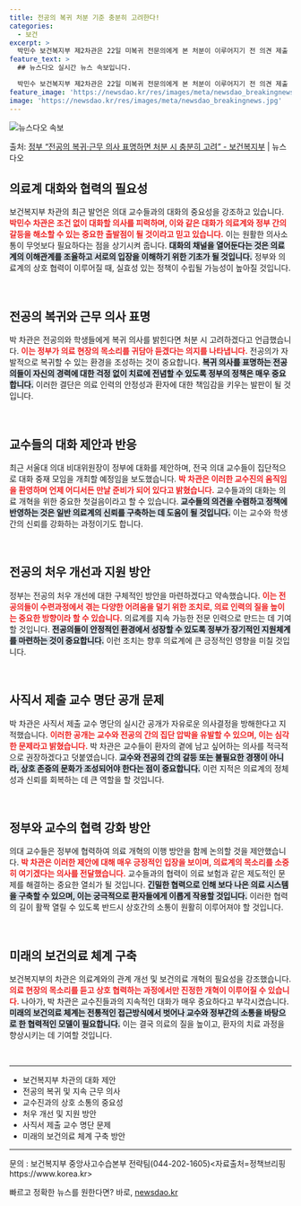 ```yaml
---
title: 전공의 복귀 처분 기준 충분히 고려한다!
categories:
  - 보건
excerpt: >
  박민수 보건복지부 제2차관은 22일 미복귀 전문의에게 본 처분이 이루어지기 전 의견 제출 과정에서 복귀와 계…
feature_text: >
  ## 뉴스다오 실시간 뉴스 속보입니다.

  박민수 보건복지부 제2차관은 22일 미복귀 전문의에게 본 처분이 이루어지기 전 의견 제출 과정에서 복귀와 계…
feature_image: 'https://newsdao.kr/res/images/meta/newsdao_breakingnews.jpg'
image: 'https://newsdao.kr/res/images/meta/newsdao_breakingnews.jpg'
---
```


![뉴스다오 속보](https://newsdao.kr/res/images/meta/newsdao_breakingnews.jpg)

<p>출처: <a href="https://newsdao.kr/3407" rel="dofollow">정부 “전공의 복귀·근무 의사 표명하면 처분 시 충분히 고려” - 보건복지부</a> | 뉴스다오</p>

<h2 data-ke-size="size26">의료계 대화와 협력의 필요성</h2>

<p data-ke-size="size16">보건복지부 차관의 최근 발언은 의대 교수들과의 대화의 중요성을 강조하고 있습니다. <b><span style="color: #ee2323;">박민수 차관은 조건 없이 대화할 의사를 피력하며, 이와 같은 대화가 의료계와 정부 간의 갈등을 해소할 수 있는 중요한 출발점이 될 것이라고 믿고 있습니다.</span></b> 이는 원활한 의사소통이 무엇보다 필요하다는 점을 상기시켜 줍니다. <b><span style="background-color: #21538527;">대화의 채널을 열어둔다는 것은 의료계의 이해관계를 조율하고 서로의 입장을 이해하기 위한 기초가 될 것입니다.</span></b> 정부와 의료계의 상호 협력이 이루어질 때, 실효성 있는 정책이 수립될 가능성이 높아질 것입니다.</p>

<p data-ke-size="size16">&nbsp;</p>

<h2 data-ke-size="size26">전공의 복귀와 근무 의사 표명</h2>

<p data-ke-size="size16">박 차관은 전공의와 학생들에게 복귀 의사를 밝힌다면 처분 시 고려하겠다고 언급했습니다. <b><span style="color: #ee2323;">이는 정부가 의료 현장의 목소리를 귀담아 듣겠다는 의지를 나타냅니다.</span></b> 전공의가 자발적으로 복귀할 수 있는 환경을 조성하는 것이 중요합니다. <b><span style="background-color: #21538527;">복귀 의사를 표명하는 전공의들이 자신의 경력에 대한 걱정 없이 치료에 전념할 수 있도록 정부의 정책은 매우 중요합니다.</span></b> 이러한 결단은 의료 인력의 안정성과 환자에 대한 책임감을 키우는 발판이 될 것입니다.</p>

<p data-ke-size="size16">&nbsp;</p>

<h2 data-ke-size="size26">교수들의 대화 제안과 반응</h2>

<p data-ke-size="size16">최근 서울대 의대 비대위원장이 정부에 대화를 제안하며, 전국 의대 교수들이 집단적으로 대화 중재 모임을 개최할 예정임을 보도했습니다. <b><span style="color: #ee2323;">박 차관은 이러한 교수진의 움직임을 환영하며 언제 어디서든 만날 준비가 되어 있다고 밝혔습니다.</span></b> 교수들과의 대화는 의료 개혁을 위한 중요한 첫걸음이라고 할 수 있습니다. <b><span style="background-color: #21538527;">교수들의 의견을 수렴하고 정책에 반영하는 것은 일반 의료계의 신뢰를 구축하는 데 도움이 될 것입니다.</span></b> 이는 교수와 학생 간의 신뢰를 강화하는 과정이기도 합니다.</p>

<p data-ke-size="size16">&nbsp;</p>

<h2 data-ke-size="size26">전공의 처우 개선과 지원 방안</h2>

<p data-ke-size="size16">정부는 전공의 처우 개선에 대한 구체적인 방안을 마련하겠다고 약속했습니다. <b><span style="color: #ee2323;">이는 전공의들이 수련과정에서 겪는 다양한 어려움을 덜기 위한 조치로, 의료 인력의 질을 높이는 중요한 방향이라 할 수 있습니다.</span></b> 의료계를 지속 가능한 전문 인력으로 만드는 데 기여할 것입니다. <b><span style="background-color: #21538527;">전공의들이 안정적인 환경에서 성장할 수 있도록 정부가 장기적인 지원체계를 마련하는 것이 중요합니다.</span></b> 이런 조치는 향후 의료계에 큰 긍정적인 영향을 미칠 것입니다.</p>

<p data-ke-size="size16">&nbsp;</p>

<h2 data-ke-size="size26">사직서 제출 교수 명단 공개 문제</h2>

<p data-ke-size="size16">박 차관은 사직서 제출 교수 명단의 실시간 공개가 자유로운 의사결정을 방해한다고 지적했습니다. <b><span style="color: #ee2323;">이러한 공개는 교수와 전공의 간의 집단 압박을 유발할 수 있으며, 이는 심각한 문제라고 밝혔습니다.</span></b> 박 차관은 교수들이 환자의 곁에 남고 싶어하는 의사를 적극적으로 권장하겠다고 덧붙였습니다. <b><span style="background-color: #21538527;">교수와 전공의 간의 갈등 또는 불필요한 경쟁이 아니라, 상호 존중의 문화가 조성되어야 한다는 점이 중요합니다.</span></b> 이런 지적은 의료계의 정체성과 신뢰를 회복하는 데 큰 역할을 할 것입니다.</p>

<p data-ke-size="size16">&nbsp;</p>

<h2 data-ke-size="size26">정부와 교수의 협력 강화 방안</h2>

<p data-ke-size="size16">의대 교수들은 정부에 협력하여 의료 개혁의 이행 방안을 함께 논의할 것을 제안했습니다. <b><span style="color: #ee2323;">박 차관은 이러한 제안에 대해 매우 긍정적인 입장을 보이며, 의료계의 목소리를 소중히 여기겠다는 의사를 전달했습니다.</span></b> 교수들과의 협력이 의료 보험과 같은 제도적인 문제를 해결하는 중요한 열쇠가 될 것입니다. <b><span style="background-color: #21538527;">긴밀한 협력으로 인해 보다 나은 의료 시스템을 구축할 수 있으며, 이는 궁극적으로 환자들에게 이롭게 작용할 것입니다.</span></b> 이러한 협력의 길이 활짝 열릴 수 있도록 반드시 상호간의 소통이 원활히 이루어져야 할 것입니다.</p>

<p data-ke-size="size16">&nbsp;</p>

<h2 data-ke-size="size26">미래의 보건의료 체계 구축</h2>

<p data-ke-size="size16">보건복지부의 차관은 의료계와의 관계 개선 및 보건의료 개혁의 필요성을 강조했습니다. <b><span style="color: #ee2323;">의료 현장의 목소리를 듣고 상호 협력하는 과정에서만 진정한 개혁이 이루어질 수 있습니다.</span></b> 나아가, 박 차관은 교수진들과의 지속적인 대화가 매우 중요하다고 부각시켰습니다. <b><span style="background-color: #21538527;">미래의 보건의료 체계는 전통적인 접근방식에서 벗어나 교수와 정부간의 소통을 바탕으로 한 협력적인 모델이 필요합니다.</span></b> 이는 결국 의료의 질을 높이고, 환자의 치료 과정을 향상시키는 데 기여할 것입니다.</p>

<p data-ke-size="size16">&nbsp;</p>

<hr>
<ul>
    <li>보건복지부 차관의 대화 제안</li>
    <li>전공의 복귀 및 지속 근무 의사</li>
    <li>교수진과의 상호 소통의 중요성</li>
    <li>처우 개선 및 지원 방안</li>
    <li>사직서 제출 교수 명단 문제</li>
    <li>미래의 보건의료 체계 구축 방안</li>
</ul>
<hr>

<p data-ke-size="size16">문의 : 보건복지부 중앙사고수습본부 전략팀(044-202-1605)<자료출처=정책브리핑 https://www.korea.kr></p> 

빠르고 정확한 뉴스를 원한다면? 바로, <a href="https://newsdao.kr" rel="dofollow">newsdao.kr</a>


